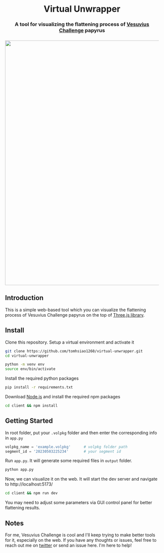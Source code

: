 <h1 align="center">Virtual Unwrapper</h1>

<h3 align="center">
A tool for visualizing the flattening process of <a href="https://scrollprize.org/" target="_blank">Vesuvius Challenge</a> papyrus
<h3/>

<p align="center">
    <img src="https://github.com/tomhsiao1260/virtual-unwrapper/assets/31985811/c2d33f71-4f72-4656-a9a4-def20132a3fc" width="800px"/>
</p>

## Introduction

This is a simple web-based tool which you can visualize the flattening process of Vesuvius Challenge papyrus on the top of [Three.js library](https://threejs.org/).

## Install

Clone this repository. Setup a virtual environment and activate it
```bash
git clone https://github.com/tomhsiao1260/virtual-unwrapper.git
cd virtual-unwrapper

python -m venv env
source env/bin/activate
```

Install the required python packages
```bash
pip install -r requirements.txt
```

Download [Node.js](https://nodejs.org/en/download/) and install the required npm packages
```bash
cd client && npm install
```

## Getting Started

In root folder, put your `.volpkg` folder and then enter the corresponding info in `app.py`
```python
volpkg_name = 'example.volpkg'      # volpkg folder path
segment_id = '20230503225234'       # your segment id
```

Run `app.py`. It will generate some required files in `output` folder.
```python
python app.py
```

Now, we can visualize it on the web. It will start the dev server and navigate to http://localhost:5173/
```bash
cd client && npm run dev
```

You may need to adjust some parameters via GUI control panel for better flattening results.

## Notes

For me, Vesuvius Challenge is cool and I'll keep trying to make better tools for it, especially on the web. If you have any thoughts or issues, feel free to reach out me on [twitter](https://twitter.com/yaohsiao123) or send an issue here. I'm here to help!
